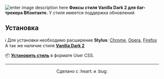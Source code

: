 ![enter image description here](https://psv4.userapi.com/c848336/u257240207/docs/d4/9e3a51ede24c/Dark_VK.png?extra=-hVC5a5uFuP3bl_jL31NiHYQMWd_2mXYNujUIVSdzLxehIsqweyGU1gvIltQeozDBvbhkIa5-9RlLxXWdRzJjbcxGnLiYHg4U_DIlg-JqgMyNfjfjiiY-P2uGkm8_7794CCC0tAJIepWuQVvgfLUaw60AGc)
**Фиксы стиля Vanilla Dark 2 для баг-трекера ВКонтакте.**
У стиля имеется поддержка обновлений

## Установка
:information_source: Для установки необходимо расширение **Stylus**: [Chrome][1], [Opera][2], [Firefox][3]
А так же наличие стиля **[Vanilia Dark 2][4]**

:package: **[Установить стиль][5]** в формате User CSS.

[1]: https://chrome.google.com/webstore/detail/clngdbkpkpeebahjckkjfobafhncgmne/ "Скачать расширение для браузера Chrome"
[2]: https://addons.opera.com/extensions/details/stylus/ "Скачать расширение для браузера Opera" 
[3]: https://addons.mozilla.org/firefox/addon/styl-us/ "Скачать расширение для браузера Firefox"
[4]: https://userstyles.org/styles/126419/vanilla-dark-2-vk "Скачать стиль на UserStyles"
[5]: https://github.com/mrhaack/vd2-bt/raw/master/vd2-bt.user.css "Скачать CSS файл фикса"
---
<p align="center"> Сделано с :heart: и :bug:</p>
